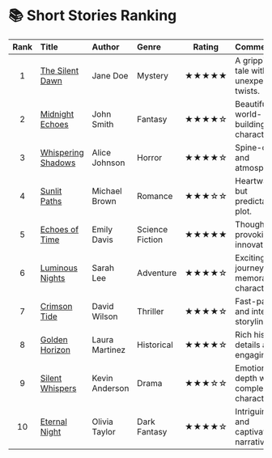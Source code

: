 # 📚 Short Stories Ranking

| **Rank** | **Title**               | **Author**        | **Genre**        | **Rating** | **Comments**                           |
|:--------:|:-----------------------|:------------------|:-----------------|:----------:|:---------------------------------------|
|    1     | [The Silent Dawn](#)    | Jane Doe          | Mystery          | ★★★★★     | A gripping tale with unexpected twists.|
|    2     | [Midnight Echoes](#)    | John Smith        | Fantasy          | ★★★★☆     | Beautiful world-building and characters.|
|    3     | [Whispering Shadows](#) | Alice Johnson     | Horror           | ★★★★☆     | Spine-chilling and atmospheric.         |
|    4     | [Sunlit Paths](#)       | Michael Brown     | Romance          | ★★★☆☆     | Heartwarming but predictable plot.      |
|    5     | [Echoes of Time](#)     | Emily Davis       | Science Fiction  | ★★★★★     | Thought-provoking and innovative.        |
|    6     | [Luminous Nights](#)    | Sarah Lee         | Adventure        | ★★★★☆     | Exciting journey with memorable characters. |
|    7     | [Crimson Tide](#)       | David Wilson      | Thriller         | ★★★★☆     | Fast-paced and intense storyline.        |
|    8     | [Golden Horizon](#)     | Laura Martinez    | Historical       | ★★★★☆     | Rich historical details and engaging plot.|
|    9     | [Silent Whispers](#)    | Kevin Anderson    | Drama            | ★★★☆☆     | Emotional depth with complex characters. |
|   10     | [Eternal Night](#)      | Olivia Taylor     | Dark Fantasy     | ★★★★☆     | Intriguing lore and captivating narrative. |
